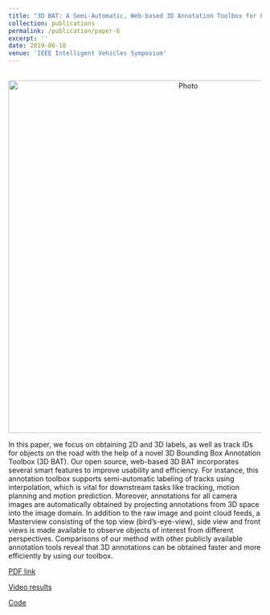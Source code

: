 ```yaml
---
title: "3D BAT: A Semi-Automatic, Web-based 3D Annotation Toolbox for Full-Surround, Multi-Modal Data Streams"
collection: publications
permalink: /publication/paper-6
excerpt: ''
date: 2019-06-10
venue: 'IEEE Intelligent Vehicles Symposium'
---
```

<p align="center">
  <img src="https://arangesh.github.io/images/paper-7-im.png?raw=true" alt="Photo" style="width: 700px;"/> 
</p>

In this paper, we focus on obtaining 2D and 3D labels, as well as track IDs for objects on the road with the help of a novel 3D Bounding Box Annotation Toolbox (3D BAT). Our open source, web-based 3D BAT incorporates several smart features to improve usability and efficiency. For instance, this annotation toolbox supports semi-automatic labeling of tracks using interpolation, which is vital for downstream tasks like tracking, motion planning and motion prediction. Moreover, annotations for all camera images are automatically obtained by projecting annotations from 3D space into the image domain. In addition to the raw image and point cloud feeds, a Masterview
consisting of the top view (bird’s-eye-view), side view and front views is made available to observe objects of interest from different perspectives. Comparisons of our method with other publicly available annotation tools reveal that 3D annotations can be obtained faster and more efficiently by using our toolbox.

[PDF link](http://cvrr.ucsd.edu/publications/2019/3D-BAT.pdf)

[Video results](https://youtu.be/gSGG4Lw8BSU)

[Code](https://github.com/walzimmer/3d-bat)
